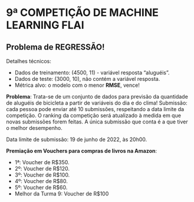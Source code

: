 # 9ª COMPETIÇÃO DE MACHINE LEARNING FLAI 

## Problema de REGRESSÃO!

Detalhes técnicos:
- Dados de treinamento: (4500, 11) - variável resposta “aluguéis”. 
- Dados de teste: (3000, 10), não contém a variável resposta. 
- Métrica alvo: o modelo com o menor **RMSE**, vence!

**Problema**: Trata-se de um conjunto de dados para previsão da quantidade de aluguéis de bicicleta a partir de variáveis do dia e do clima!
Submissão: cada pessoa pode enviar até 10 submissões, respeitando a data limite da competição. O ranking da competição será atualizado à medida em que novas submissões forem feitas. A única submissão que conta é a que tiver o melhor desempenho.

Data limite de submissão: 19 de junho de 2022, às 20h00.

**Premiação em Vouchers para compras de livros na Amazon**:
- 1ª: Voucher de R$350.
- 2º: Voucher de R$120.
- 3º: Voucher de R$100.
- 4º: Voucher de R$80.
- 5º: Voucher de R$60.
- Melhor da Turma 9: Voucher de R$100


 
